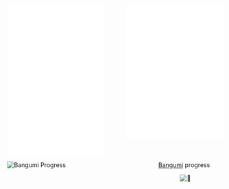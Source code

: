 [<img align="left" width="45%" alt="🦑" src="https://raw.githubusercontent.com/THU-Pieris/THU-Pieris/main/github-metrics.svg">](#)

[<img align="right" width="45%" alt="🦑" src="https://raw.githubusercontent.com/THU-Pieris/THU-Pieris/main/metrics.plugin.anilist.characters.svg">](https://anilist.co/user/Pieris/)

<br clear="both">

[Bangumi](https://bgm.tv/user/gamut) progress
<img align="left" width="70%" alt="Bangumi Progress" src="https://bangumi-mosaic-tile.aho.im/users/gamut/timelines/progress.svg">

<img align="right" width="20%" alt="🦑" src="https://count.getloli.com/get/@pieris05?theme=moebooru">
